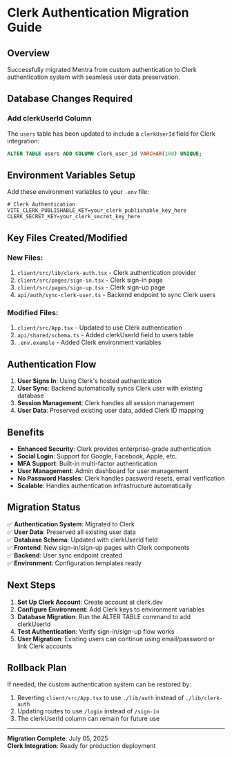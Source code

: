 # Clerk Authentication Migration Guide

## Overview
Successfully migrated Mentra from custom authentication to Clerk authentication system with seamless user data preservation.

## Database Changes Required

### Add clerkUserId Column
The `users` table has been updated to include a `clerkUserId` field for Clerk integration:

```sql
ALTER TABLE users ADD COLUMN clerk_user_id VARCHAR(100) UNIQUE;
```

## Environment Variables Setup

Add these environment variables to your `.env` file:

```env
# Clerk Authentication
VITE_CLERK_PUBLISHABLE_KEY=your_clerk_publishable_key_here
CLERK_SECRET_KEY=your_clerk_secret_key_here
```

## Key Files Created/Modified

### New Files:
1. `client/src/lib/clerk-auth.tsx` - Clerk authentication provider
2. `client/src/pages/sign-in.tsx` - Clerk sign-in page
3. `client/src/pages/sign-up.tsx` - Clerk sign-up page  
4. `api/auth/sync-clerk-user.ts` - Backend endpoint to sync Clerk users

### Modified Files:
1. `client/src/App.tsx` - Updated to use Clerk authentication
2. `api/shared/schema.ts` - Added clerkUserId field to users table
3. `.env.example` - Added Clerk environment variables

## Authentication Flow

1. **User Signs In**: Using Clerk's hosted authentication
2. **User Sync**: Backend automatically syncs Clerk user with existing database
3. **Session Management**: Clerk handles all session management
4. **User Data**: Preserved existing user data, added Clerk ID mapping

## Benefits

- **Enhanced Security**: Clerk provides enterprise-grade authentication
- **Social Login**: Support for Google, Facebook, Apple, etc.
- **MFA Support**: Built-in multi-factor authentication
- **User Management**: Admin dashboard for user management
- **No Password Hassles**: Clerk handles password resets, email verification
- **Scalable**: Handles authentication infrastructure automatically

## Migration Status

✅ **Authentication System**: Migrated to Clerk  
✅ **User Data**: Preserved all existing user data  
✅ **Database Schema**: Updated with clerkUserId field  
✅ **Frontend**: New sign-in/sign-up pages with Clerk components  
✅ **Backend**: User sync endpoint created  
✅ **Environment**: Configuration templates ready  

## Next Steps

1. **Set Up Clerk Account**: Create account at clerk.dev
2. **Configure Environment**: Add Clerk keys to environment variables
3. **Database Migration**: Run the ALTER TABLE command to add clerkUserId
4. **Test Authentication**: Verify sign-in/sign-up flow works
5. **User Migration**: Existing users can continue using email/password or link Clerk accounts

## Rollback Plan

If needed, the custom authentication system can be restored by:
1. Reverting `client/src/App.tsx` to use `./lib/auth` instead of `./lib/clerk-auth`
2. Updating routes to use `/login` instead of `/sign-in`
3. The clerkUserId column can remain for future use

---

**Migration Complete**: July 05, 2025  
**Clerk Integration**: Ready for production deployment